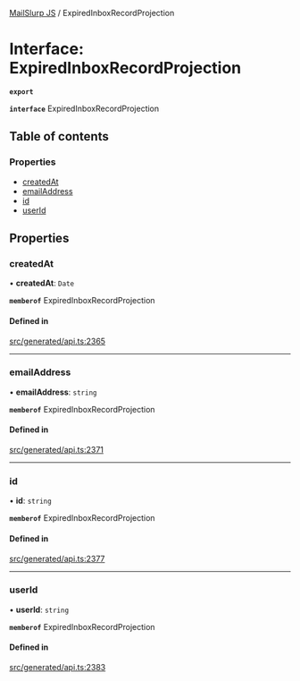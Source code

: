 [MailSlurp JS](../README.md) / ExpiredInboxRecordProjection

# Interface: ExpiredInboxRecordProjection

**`export`**

**`interface`** ExpiredInboxRecordProjection

## Table of contents

### Properties

- [createdAt](ExpiredInboxRecordProjection.md#createdat)
- [emailAddress](ExpiredInboxRecordProjection.md#emailaddress)
- [id](ExpiredInboxRecordProjection.md#id)
- [userId](ExpiredInboxRecordProjection.md#userid)

## Properties

### createdAt

• **createdAt**: `Date`

**`memberof`** ExpiredInboxRecordProjection

#### Defined in

[src/generated/api.ts:2365](https://github.com/mailslurp/mailslurp-client/blob/6534d6f/src/generated/api.ts#L2365)

___

### emailAddress

• **emailAddress**: `string`

**`memberof`** ExpiredInboxRecordProjection

#### Defined in

[src/generated/api.ts:2371](https://github.com/mailslurp/mailslurp-client/blob/6534d6f/src/generated/api.ts#L2371)

___

### id

• **id**: `string`

**`memberof`** ExpiredInboxRecordProjection

#### Defined in

[src/generated/api.ts:2377](https://github.com/mailslurp/mailslurp-client/blob/6534d6f/src/generated/api.ts#L2377)

___

### userId

• **userId**: `string`

**`memberof`** ExpiredInboxRecordProjection

#### Defined in

[src/generated/api.ts:2383](https://github.com/mailslurp/mailslurp-client/blob/6534d6f/src/generated/api.ts#L2383)

